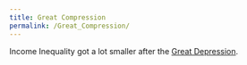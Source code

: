 ```yaml
---
title: Great Compression
permalink: /Great_Compression/
---
```


Income Inequality got a lot smaller after the [Great
Depression](Great_Depression "wikilink").